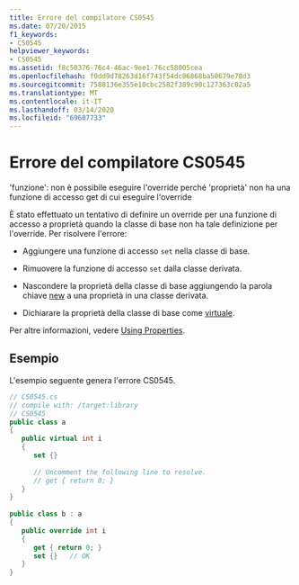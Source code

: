 ```yaml
---
title: Errore del compilatore CS0545
ms.date: 07/20/2015
f1_keywords:
- CS0545
helpviewer_keywords:
- CS0545
ms.assetid: f8c50376-76c4-46ac-9ee1-76cc58005cea
ms.openlocfilehash: f0dd9d78263d16f743f54dc86868ba50679e78d3
ms.sourcegitcommit: 7588136e355e10cbc2582f389c90c127363c02a5
ms.translationtype: MT
ms.contentlocale: it-IT
ms.lasthandoff: 03/14/2020
ms.locfileid: "69607733"
---
```

# <a name="compiler-error-cs0545"></a>Errore del compilatore CS0545
'funzione': non è possibile eseguire l'override perché 'proprietà' non ha una funzione di accesso get di cui eseguire l'override  
  
 È stato effettuato un tentativo di definire un override per una funzione di accesso a proprietà quando la classe di base non ha tale definizione per l'override. Per risolvere l'errore:  
  
- Aggiungere una funzione di accesso `set` nella classe di base.  
  
- Rimuovere la funzione di accesso `set` dalla classe derivata.  
  
- Nascondere la proprietà della classe di base aggiungendo la parola chiave [new](../keywords/new-modifier.md) a una proprietà in una classe derivata.  
  
- Dichiarare la proprietà della classe di base come [virtuale](../keywords/virtual.md).  
  
 Per altre informazioni, vedere [Using Properties](../../programming-guide/classes-and-structs/using-properties.md).  
  
## <a name="example"></a>Esempio  
 L'esempio seguente genera l'errore CS0545.  
  
```csharp  
// CS0545.cs  
// compile with: /target:library  
// CS0545  
public class a  
{  
   public virtual int i  
   {  
      set {}  
  
      // Uncomment the following line to resolve.  
      // get { return 0; }  
   }  
}  
  
public class b : a  
{  
   public override int i  
   {  
      get { return 0; }  
      set {}   // OK  
   }  
}  
```
